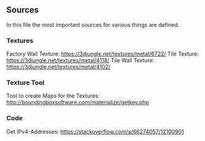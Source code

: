 ## Sources

In this file the most important sources for various things are defined.

### Textures

Factory Wall Texture: https://3djungle.net/textures/metal/6722/
Tile Texture: https://3djungle.net/textures/metal/4118/
Tile Wall Texture: https://3djungle.net/textures/metal/4102/

### Texture Tool

Tool to create Maps for the Textures: http://boundingboxsoftware.com/materialize/getkey.php

### Code

Get IPv4-Addresses: https://stackoverflow.com/a/66274057/12100901

